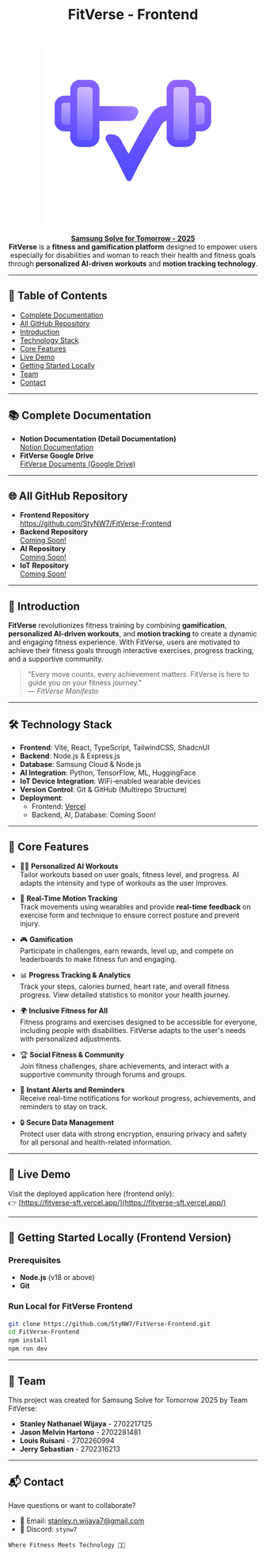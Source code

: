 <h1 align="center"> FitVerse - Frontend </h1> <br>
<p align="center">
  <a href="">
    <img alt="FitVerse" title="FitVerse" src="public/Images/logo.png" width="360px">
  </a>
</p>

<p align="center">
  <a href="https://www.samsung.com/id/solvefortomorrow" target="_blank"><b>Samsung Solve for Tomorrow - 2025</b></a><br>
  <b>FitVerse</b> is a <b>fitness and gamification platform</b> designed to empower users especially for disabilities and woman to reach their health and fitness goals through <b>personalized AI-driven workouts</b> and <b>motion tracking technology</b>.
</p>

---

## 📃 Table of Contents
- [Complete Documentation](#📚-complete-documentation)
- [All GitHub Repository](#🌐-all-github-repository)
- [Introduction](#🌟-introduction)
- [Technology Stack](#🛠️-technology-stack)
- [Core Features](#🧩-core-features)
- [Live Demo](#🚀-live-demo)
- [Getting Started Locally](#🧰-getting-started-locally-frontend-version)
- [Team](#👥-team)
- [Contact](#📬-contact)


---

## 📚 Complete Documentation

<ul>
    <li><b>Notion Documentation (Detail Documentation)</b></li>
    <a href="https://stanley-n-wijaya.notion.site/FitVerse-Documentation-1df73555b71f80fd9fd9dbfc655ce5a7?pvs=4">Notion Documentation</a>
    <!-- <li><b>Demo Video</b></li>
    <a href="">Link Demo Video</a> -->
    <li><b>FitVerse Google Drive</b></li>
    <a href="https://drive.google.com/drive/folders/1Slexo254LAhwieCQazA-peBe4Vl8fZJ5?usp=sharing">FitVerse Documents (Google Drive)</a>
</ul>

---

## 🌐 All GitHub Repository

<ul>
    <!-- <li><b>Main Repository</b></li>
    <a href="https://github.com/StyNW7/FitVerse">https://github.com/StyNW7/FitVerse</a> -->
    <li><b>Frontend Repository</b></li>
    <a href="https://github.com/StyNW7/FitVerse-Frontend">https://github.com/StyNW7/FitVerse-Frontend</a>
    <li><b>Backend Repository</b></li>
    <a href="#">Coming  Soon!</a>
    <li><b>AI Repository</b></li>
    <a href="#">Coming  Soon!</a>
    <li><b>IoT Repository</b></li>
    <a href="#">Coming  Soon!</a>
</ul>

---


## 🌟 Introduction
**FitVerse** revolutionizes fitness training by combining **gamification**, **personalized AI-driven workouts**, and **motion tracking** to create a dynamic and engaging fitness experience. With FitVerse, users are motivated to achieve their fitness goals through interactive exercises, progress tracking, and a supportive community.
> "Every move counts, every achievement matters. FitVerse is here to guide you on your fitness journey."  
> — *FitVerse Manifesto*

---

## 🛠️ Technology Stack
- **Frontend**: Vite, React, TypeScript, TailwindCSS, ShadcnUI
- **Backend**: Node.js & Express.js
- **Database**: Samsung Cloud & Node.js
- **AI Integration**: Python, TensorFlow, ML, HuggingFace
- **IoT Device Integration**: WiFi-enabled wearable devices
- **Version Control**: Git & GitHub (Multirepo Structure)
- **Deployment**:
  - Frontend: [Vercel](https://vercel.com)
  - Backend, AI, Database: Coming Soon!

---

## 🧩 Core Features

- 🏋️‍♂️ **Personalized AI Workouts**  
  Tailor workouts based on user goals, fitness level, and progress. AI adapts the intensity and type of workouts as the user improves.

- 🤖 **Real-Time Motion Tracking**  
  Track movements using wearables and provide **real-time feedback** on exercise form and technique to ensure correct posture and prevent injury.

- 🎮 **Gamification**  
  Participate in challenges, earn rewards, level up, and compete on leaderboards to make fitness fun and engaging.

- 📊 **Progress Tracking & Analytics**  
  Track your steps, calories burned, heart rate, and overall fitness progress. View detailed statistics to monitor your health journey.

- 🌍 **Inclusive Fitness for All**  
  Fitness programs and exercises designed to be accessible for everyone, including people with disabilities. FitVerse adapts to the user's needs with personalized adjustments.

- 🏆 **Social Fitness & Community**  
  Join fitness challenges, share achievements, and interact with a supportive community through forums and groups.

- 🚨 **Instant Alerts and Reminders**  
  Receive real-time notifications for workout progress, achievements, and reminders to stay on track.

- 🔒 **Secure Data Management**  
  Protect user data with strong encryption, ensuring privacy and safety for all personal and health-related information.

---

## 🚀 Live Demo
Visit the deployed application here (frontend only):
<br>
👉 [https://fitverse-sft.vercel.app/](https://fitverse-sft.vercel.app/)

---

## 🧰 Getting Started Locally (Frontend Version)

### Prerequisites
- **Node.js** (v18 or above)
- **Git**

### Run Local for FitVerse Frontend
```bash
git clone https://github.com/StyNW7/FitVerse-Frontend.git
cd FitVerse-Frontend
npm install
npm run dev
```

---

## 👥 Team
This project was created for Samsung Solve for Tomorrow 2025 by Team FitVerse:

- **Stanley Nathanael Wijaya** - 2702217125
- **Jason Melvin Hartono** - 2702281481
- **Louis Ruisani** - 2702260994
- **Jerry Sebastian** - 2702316213

---

## 📬 Contact
Have questions or want to collaborate?

- 📧 Email: stanley.n.wijaya7@gmail.com
- 💬 Discord: `stynw7`

<code>Where Fitness Meets Technology 🏅🔥</code>